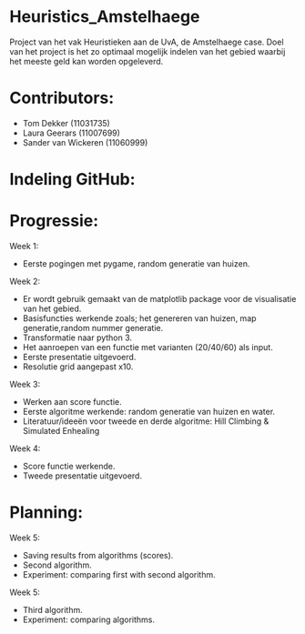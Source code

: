 # Heuristics_Amstelhaege
Project van het vak Heuristieken aan de UvA, de Amstelhaege case. Doel van het project is het zo optimaal mogelijk indelen van het gebied waarbij het meeste geld kan worden opgeleverd.

# Contributors:
- Tom Dekker (11031735)
- Laura Geerars (11007699)
- Sander van Wickeren (11060999)

# Indeling GitHub:

# Progressie:
Week 1:
- Eerste pogingen met pygame, random generatie van huizen.

Week 2:
- Er wordt gebruik gemaakt van de matplotlib package voor de visualisatie van het gebied.
- Basisfuncties werkende zoals; het genereren van huizen, map generatie,random nummer generatie.
- Transformatie naar python 3.
- Het aanroepen van een functie met varianten (20/40/60) als input.
- Eerste presentatie uitgevoerd.
- Resolutie grid aangepast x10.

Week 3:
- Werken aan score functie.
- Eerste algoritme werkende: random generatie van huizen en water.
- Literatuur/ideeën voor tweede en derde algoritme: Hill Climbing & Simulated Enhealing

Week 4:
- Score functie werkende.
- Tweede presentatie uitgevoerd.


# Planning:

Week 5:
- Saving results from algorithms (scores).
- Second algorithm.
- Experiment: comparing first with second algorithm.

Week 5:
- Third algorithm.
- Experiment: comparing algorithms.


